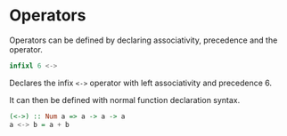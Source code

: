# Operators
Operators can be defined by declaring associativity, precedence and the operator.

```haskell
infixl 6 <->
```
Declares the infix `<->` operator with left associativity and precedence 6.

It can then be defined with normal function declaration syntax.
```haskell
(<->) :: Num a => a -> a -> a
a <-> b = a + b
```
